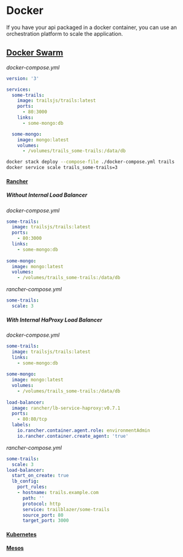 # Docker

If you have your api packaged in a docker container, you can use an orchestration platform to scale the application.

## [Docker Swarm](https://docs.docker.com/engine/swarm/)

_docker-compose.yml_
```yml
version: '3'

services:
  some-trails:
    image: trailsjs/trails:latest
    ports:
      - 80:3000
    links:
      - some-mongo:db

  some-mongo:
    image: mongo:latest
    volumes:
      - /volumes/trails_some-trails:/data/db
```

```sh
docker stack deploy --compose-file ./docker-compose.yml trails
docker service scale trails_some-trails=3
```

#### [Rancher](http://rancher.com/)

##### Without Internal Load Balancer

_docker-compose.yml_
```yml
some-trails:
  image: trailsjs/trails:latest
  ports:
    - 80:3000
  links:
    - some-mongo:db
    
some-mongo:
  image: mongo:latest
  volumes:
    - /volumes/trails_some-trails:/data/db
```
_rancher-compose.yml_
```yml
some-trails:
  scale: 3
```

##### With Internal HaProxy Load Balancer

_docker-compose.yml_
```yml
some-trails:
  image: trailsjs/trails:latest
  links:
    - some-mongo:db
    
some-mongo:
  image: mongo:latest
  volumes:
    - /volumes/trails_some-trails:/data/db
    
load-balancer:
  image: rancher/lb-service-haproxy:v0.7.1
  ports:
    - 80:80/tcp
  labels:
    io.rancher.container.agent.role: environmentAdmin
    io.rancher.container.create_agent: 'true'
```
_rancher-compose.yml_
```yml
some-trails:
  scale: 3
load-balancer:
  start_on_create: true
  lb_config:
    port_rules:
    - hostname: trails.example.com
      path: ''
      protocol: http
      service: trailblazer/some-trails
      source_port: 80
      target_port: 3000
```

#### [Kubernetes](https://kubernetes.io/)

#### [Mesos](http://mesos.apache.org/)
